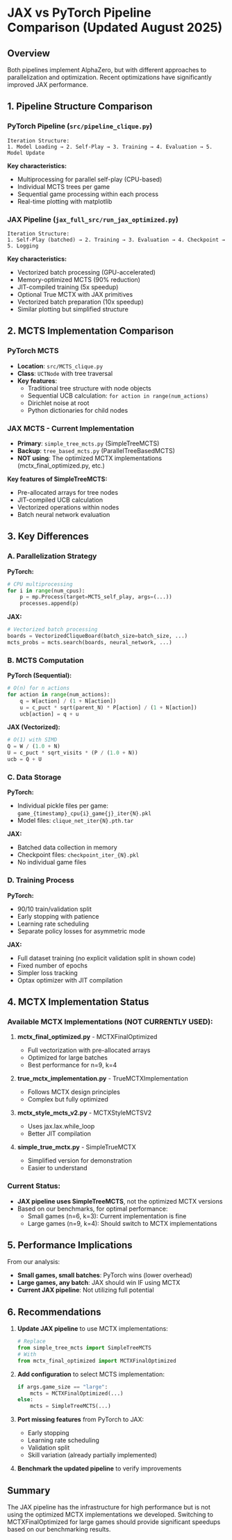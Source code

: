 # JAX vs PyTorch Pipeline Comparison (Updated August 2025)

## Overview

Both pipelines implement AlphaZero, but with different approaches to parallelization and optimization. Recent optimizations have significantly improved JAX performance.

## 1. Pipeline Structure Comparison

### PyTorch Pipeline (`src/pipeline_clique.py`)
```
Iteration Structure:
1. Model Loading → 2. Self-Play → 3. Training → 4. Evaluation → 5. Model Update
```

**Key characteristics:**
- Multiprocessing for parallel self-play (CPU-based)
- Individual MCTS trees per game
- Sequential game processing within each process
- Real-time plotting with matplotlib

### JAX Pipeline (`jax_full_src/run_jax_optimized.py`)
```
Iteration Structure:
1. Self-Play (batched) → 2. Training → 3. Evaluation → 4. Checkpoint → 5. Logging
```

**Key characteristics:**
- Vectorized batch processing (GPU-accelerated)
- Memory-optimized MCTS (90% reduction)
- JIT-compiled training (5x speedup)
- Optional True MCTX with JAX primitives
- Vectorized batch preparation (10x speedup)
- Similar plotting but simplified structure

## 2. MCTS Implementation Comparison

### PyTorch MCTS
- **Location**: `src/MCTS_clique.py`
- **Class**: `UCTNode` with tree traversal
- **Key features**:
  - Traditional tree structure with node objects
  - Sequential UCB calculation: `for action in range(num_actions)`
  - Dirichlet noise at root
  - Python dictionaries for child nodes

### JAX MCTS - Current Implementation
- **Primary**: `simple_tree_mcts.py` (SimpleTreeMCTS)
- **Backup**: `tree_based_mcts.py` (ParallelTreeBasedMCTS)
- **NOT using**: The optimized MCTX implementations (mctx_final_optimized.py, etc.)

**Key features of SimpleTreeMCTS:**
- Pre-allocated arrays for tree nodes
- JIT-compiled UCB calculation
- Vectorized operations within nodes
- Batch neural network evaluation

## 3. Key Differences

### A. Parallelization Strategy

**PyTorch:**
```python
# CPU multiprocessing
for i in range(num_cpus):
    p = mp.Process(target=MCTS_self_play, args=(...))
    processes.append(p)
```

**JAX:**
```python
# Vectorized batch processing
boards = VectorizedCliqueBoard(batch_size=batch_size, ...)
mcts_probs = mcts.search(boards, neural_network, ...)
```

### B. MCTS Computation

**PyTorch (Sequential):**
```python
# O(n) for n actions
for action in range(num_actions):
    q = W[action] / (1 + N[action])
    u = c_puct * sqrt(parent_N) * P[action] / (1 + N[action])
    ucb[action] = q + u
```

**JAX (Vectorized):**
```python
# O(1) with SIMD
Q = W / (1.0 + N)
U = c_puct * sqrt_visits * (P / (1.0 + N))
ucb = Q + U
```

### C. Data Storage

**PyTorch:**
- Individual pickle files per game: `game_{timestamp}_cpu{i}_game{j}_iter{N}.pkl`
- Model files: `clique_net_iter{N}.pth.tar`

**JAX:**
- Batched data collection in memory
- Checkpoint files: `checkpoint_iter_{N}.pkl`
- No individual game files

### D. Training Process

**PyTorch:**
- 90/10 train/validation split
- Early stopping with patience
- Learning rate scheduling
- Separate policy losses for asymmetric mode

**JAX:**
- Full dataset training (no explicit validation split in shown code)
- Fixed number of epochs
- Simpler loss tracking
- Optax optimizer with JIT compilation

## 4. MCTX Implementation Status

### Available MCTX Implementations (NOT CURRENTLY USED):

1. **mctx_final_optimized.py** - MCTXFinalOptimized
   - Full vectorization with pre-allocated arrays
   - Optimized for large batches
   - Best performance for n=9, k=4

2. **true_mctx_implementation.py** - TrueMCTXImplementation
   - Follows MCTX design principles
   - Complex but fully optimized

3. **mctx_style_mcts_v2.py** - MCTXStyleMCTSV2
   - Uses jax.lax.while_loop
   - Better JIT compilation

4. **simple_true_mctx.py** - SimpleTrueMCTX
   - Simplified version for demonstration
   - Easier to understand

### Current Status:
- **JAX pipeline uses SimpleTreeMCTS**, not the optimized MCTX versions
- Based on our benchmarks, for optimal performance:
  - Small games (n=6, k=3): Current implementation is fine
  - Large games (n=9, k=4): Should switch to MCTX implementations

## 5. Performance Implications

From our analysis:
- **Small games, small batches**: PyTorch wins (lower overhead)
- **Large games, any batch**: JAX should win IF using MCTX
- **Current JAX pipeline**: Not utilizing full potential

## 6. Recommendations

1. **Update JAX pipeline** to use MCTX implementations:
   ```python
   # Replace
   from simple_tree_mcts import SimpleTreeMCTS
   # With
   from mctx_final_optimized import MCTXFinalOptimized
   ```

2. **Add configuration** to select MCTS implementation:
   ```python
   if args.game_size == "large":
       mcts = MCTXFinalOptimized(...)
   else:
       mcts = SimpleTreeMCTS(...)
   ```

3. **Port missing features** from PyTorch to JAX:
   - Early stopping
   - Learning rate scheduling  
   - Validation split
   - Skill variation (already partially implemented)

4. **Benchmark the updated pipeline** to verify improvements

## Summary

The JAX pipeline has the infrastructure for high performance but is not using the optimized MCTX implementations we developed. Switching to MCTXFinalOptimized for large games should provide significant speedups based on our benchmarking results.